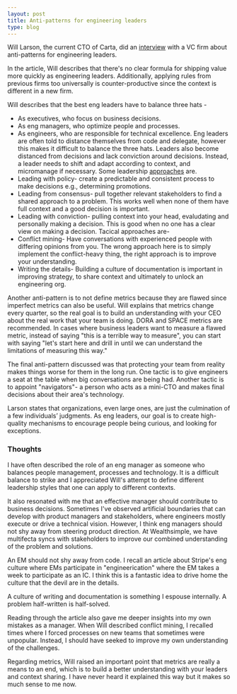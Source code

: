 ```yaml
---
layout: post
title: Anti-patterns for engineering leaders
type: blog
---
```


Will Larson, the current CTO of Carta, did an [interview](https://review.firstround.com/unexpected-anti-patterns-for-engineering-leaders-lessons-from-stripe-uber-carta/) with a VC firm about anti-patterns for engineering leaders.

In the article, Will describes that there's no clear formula for shipping value more quickly as engineering leaders. Additionally, applying rules from previous firms too universally is counter-productive since the context is different in a new firm.

Will describes that the best eng leaders have to balance three hats -
 * As executives, who focus on business decisions.
 * As eng managers, who optimize people and processes.
 * As engineers, who are responsible for technical excellence.
Eng leaders are often told to distance themselves from code and delegate, however this makes it difficult to balance the three hats. Leaders also become distanced from decisions and lack conviction around decisions. Instead, a leader needs to shift and adapt according to context, and micromanage if necessary. Some leadership [approaches](https://lethain.com/developing-leadership-styles/?ref=review.firstround.com) are.
 * Leading with policy- create a predictable and consistent process to make decisions e.g., determining promotions.
 * Leading from consensus- pull together relevant stakeholders to find a shared approach to a problem. This works well when none of them have full context and a good decision is important.
 * Leading with conviction- pulling context into your head, evaludating and personally making a decision. This is good when no one has a clear view on making a decision.
Tacical approaches are-
 * Conflict mining- Have conversations with experienced people with differing opinions from you. The wrong approach here is to simply implement the conflict-heavy thing, the right approach is to improve your understanding.
 * Writing the details- Building a culture of documentation is important in improving strategy, to share context and ultimately to unlock an engineering org.

Another anti-pattern is to not define metrics because they are flawed since imperfect metrics can also be useful. Will  explains that metrics change every quarter, so the real goal is to build an understanding with your CEO about the real work that your team is doing. DORA and SPACE metrics are recommended. In cases where business leaders want to measure a flawed metric, instead of saying "this is a terrible way to measure", you can start with saying "let's start here and drill in until we can understand the limitations of measuring this way."

The final anti-pattern discussed was that protecting your team from reality makes things worse for them in the long run. One tactic is to give engineers a seat at the table when big conversations are being had. Another tactic is to appoint "navigators"- a person who acts as a mini-CTO and makes final decisions about their area's technology. 

Larson states that organizations, even large ones, are just the culmination of a few individuals’ judgments. As eng leaders, our goal is to create high-quality mechanisms to encourage people being curious, and looking for exceptions.

### Thoughts
I have often described the role of an eng manager as someone who balances people management, processes and technology. It is a difficult balance to strike and I appreciated Will's attempt to define different leadership styles that one can apply to different contexts.

It also resonated with me that an effective manager should contribute to business decisions. Sometimes I've observed artificial boundaries that can develop with product managers and stakeholders, where engineers mostly execute or drive a technical vision. However, I think eng managers should not shy away from steering product direction. At Wealthsimple, we have multifecta syncs with stakeholders to improve our combined understanding of the problem and solutions.

An EM should not shy away from code. I recall an article about Stripe's eng culture where EMs participate in "engineerication" where the EM takes a week to participate as an IC. I think this is a fantastic idea to drive home the culture that the devil are in the details.

A culture of writing and documentation is something I espouse internally. A problem half-written is half-solved.

Reading through the article also gave me deeper insights into my own mistakes as a manager. When Will described conflict mining, I recalled times where I forced processes on new teams that sometimes were unpopular. Instead, I should have seeked to improve my own understanding of the challenges.

Regarding metrics, Will raised an important point that metrics are really a means to an end, which is to build a better understanding with your leaders and context sharing. I have never heard it explained this way but it makes so much sense to me now.